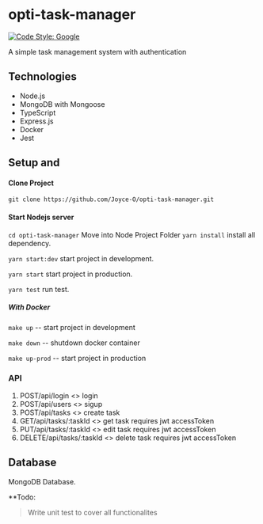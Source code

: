 # opti-task-manager

[![Code Style: Google](https://img.shields.io/badge/code%20style-google-blueviolet.svg)](https://github.com/google/gts)


 A simple task management system with authentication
 
 ## Technologies
* Node.js
* MongoDB with Mongoose
* TypeScript
* Express.js
* Docker
* Jest

## Setup and
 #### Clone Project

```shell
git clone https://github.com/Joyce-O/opti-task-manager.git
```

#### Start Nodejs server
`cd opti-task-manager` Move into Node Project Folder
`yarn install` install all dependency.


`yarn start:dev` start project in development.

`yarn start` start project in production.

`yarn test` run test.

##### With Docker 
`make up` -- start project in development

`make down` -- shutdown docker container

`make up-prod` -- start project in production


### API

1. POST/api/login           <> login                                
2. POST/api/users           <> sigup                                 
3. POST/api/tasks           <> create task                           
4. GET/api/tasks/:taskId     <> get task requires jwt accessToken     
5. PUT/api/tasks/:taskId     <> edit task requires jwt accessToken 
6. DELETE/api/tasks/:taskId  <> delete task requires jwt accessToken


## Database

MongoDB Database.

**Todo:
> Write unit test to cover all functionalites



